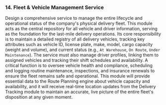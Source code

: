 ### 14. Fleet & Vehicle Management Service
Design a comprehensive service to manage the entire lifecycle and operational status of the company's physical delivery fleet. This module acts as the central repository for all vehicle and driver information, serving as the foundation for the last-mile delivery operations. Its core responsibility is to maintain a detailed registry of all delivery vehicles, tracking key attributes such as vehicle ID, license plate, make, model, cargo capacity (weight and volume), and current status (e.g., `At Warehouse`, `On Route`, `Under Maintenance`). The service must also manage driver profiles, linking them to assigned vehicles and tracking their shift schedules and availability. A critical function is to oversee vehicle health and compliance, scheduling and logging routine maintenance, inspections, and insurance renewals to ensure the fleet remains safe and operational. This module will provide essential data to the Route Planning engine about vehicle capacity and availability, and it will receive real-time location updates from the Delivery Tracking module to maintain an accurate, live picture of the entire fleet's disposition at any given moment.
